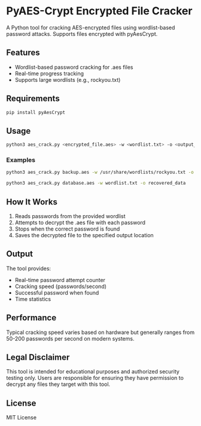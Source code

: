# PyAES-Crypt Encrypted File Cracker

A Python tool for cracking AES-encrypted files using wordlist-based password attacks. Supports files encrypted with pyAesCrypt.

## Features

- Wordlist-based password cracking for .aes files
- Real-time progress tracking
- Supports large wordlists (e.g., rockyou.txt)

## Requirements

```bash
pip install pyAesCrypt
```

## Usage

```bash
python3 aes_crack.py <encrypted_file.aes> -w <wordlist.txt> -o <output_file>
```

### Examples

```bash
python3 aes_crack.py backup.aes -w /usr/share/wordlists/rockyou.txt -o decrypted.zip

python3 aes_crack.py database.aes -w wordlist.txt -o recovered_data
```

## How It Works

1. Reads passwords from the provided wordlist
2. Attempts to decrypt the .aes file with each password
3. Stops when the correct password is found
4. Saves the decrypted file to the specified output location

## Output

The tool provides:
- Real-time password attempt counter
- Cracking speed (passwords/second)
- Successful password when found
- Time statistics

## Performance

Typical cracking speed varies based on hardware but generally ranges from 50-200 passwords per second on modern systems.

## Legal Disclaimer

This tool is intended for educational purposes and authorized security testing only. Users are responsible for ensuring they have permission to decrypt any files they target with this tool.

## License

MIT License
